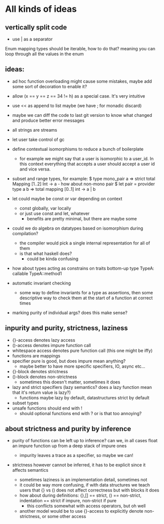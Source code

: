 # All kinds of ideas

## vertically split code
- use | as a separator

Enum mapping types should be iterable, how to do that?
    meaning you can loop through all the values in the enum

## ideas:
- ad hoc function overloading might cause some mistakes, maybe add some sort of decoration to enable it?
- allow (x == y == z == 34 != h) as a special case. It's very intuitive
- use << as append to list maybe (we have ; for monadic discard)
- maybe we can diff the code to last git version to know what changed and produce better error messages
- all strings are streams
- let user take control of gc
- define contextual isomorphisms to reduce a bunch of boilerplate
    - for example we might say that a user is isomorphic to a user_id. In this context everything that accepts a user should accept a user id and vice versa.
- subset and range types, for example: 
    $ type mono_pair a => strict total Mapping [1..2] Int -> a
        - how about non-mono pair
            $ let pair = provider type a b => total mapping [0..1] int -> a | b

- let could maybe be const or var depending on context
    - const globally, var locally
    - or just use const and let, whatever
        - benefits are pretty minimal, but there are maybe some
- could we do algebra on datatypes based on isomorphism during compilation?
    - the compiler would pick a single internal representation for all of them
    - is that what haskell does?
        - could be kinda confusing
- how about types acting as constrains on traits bottom-up
    type TypeA:
        callable TypeA::method1
- automatic invariant checking
    - some way to define invariants for a type as assertions, then some descriptive way to check them at
        the start of a function at correct times
- marking purity of individual args? does this make sense?

## inpurity and purity, strictness, laziness
- {}-access denotes lazy access
- ()-access denotes impure function call
- whitespace access denotes pure function call (this one might be iffy)
- functions are mappings
- specifier pure is good, but does impure mean anything?
    - maybe better to have more specific specifiers, IO, async etc...
- {}-block denotes strictness
- ()-block denotes non-strictness
    - sometimes this doesn't matter, sometimes it does
- lazy and strict specifiers (lazy semantics? does a lazy function mean that it's return value is lazy?)
    - functions maybe lazy by default, datastructures strict by default
- subset types
- unsafe functions should end with !
    - should optional functions end with ? or is that too annoying?

## about strictness and purity by inference
- purity of functions can be left up to inference? can we, in all cases float an impure function up from a deep stack of impure ones
    - impurity leaves a trace as a specifier, so maybe we can!

- strictness however cannot be inferred, it has to be explicit since it affects semantics
    - sometimes laziness is an implementation detail, sometimes not
    - it could be way more confusing, if with data structures we teach users that {} vs () does not affect correctness but with blocks it does
    - how about during definitions: {},[] == strict, () == non-strict, indentation == strict if impure, non-strict if pure
        - this conflicts somewhat with access operators, but oh well
    - another model would be to use {}-access to explicitly denote non-strictness, or some other access
